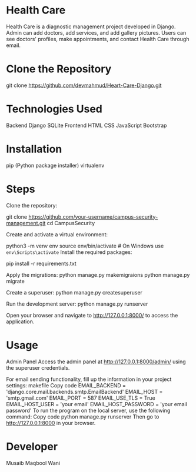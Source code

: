 # Health Care
Health Care is a diagnostic management project developed in Django. Admin can add doctors, add services, and add gallery pictures. Users can see doctors' profiles, make appointments, and contact Health Care through email.

# Clone the Repository

git clone https://github.com/devmahmud/Heart-Care-Django.git

# Technologies Used
Backend
Django
SQLite 
Frontend
HTML
CSS
JavaScript
Bootstrap

# Installation
pip (Python package installer)
virtualenv 

# Steps

Clone the repository:

git clone https://github.com/your-username/campus-security-management.git
cd CampusSecurity

Create and activate a virtual environment:

python3 -m venv env
source env/bin/activate  # On Windows use `env\Scripts\activate`
Install the required packages:

pip install -r requirements.txt

Apply the migrations:
python manage.py makemigraions
python manage.py migrate

Create a superuser:
python manage.py createsuperuser

Run the development server:
python manage.py runserver

Open your browser and navigate to http://127.0.0.1:8000/ to access the application.

# Usage
Admin Panel
Access the admin panel at http://127.0.0.1:8000/admin/ using the superuser credentials.

For email sending functionality, fill up the information in your project settings:
makefile
Copy code
EMAIL_BACKEND = 'django.core.mail.backends.smtp.EmailBackend'
EMAIL_HOST = 'smtp.gmail.com'
EMAIL_PORT = 587
EMAIL_USE_TLS = True
EMAIL_HOST_USER = 'your email'
EMAIL_HOST_PASSWORD = 'your email password'
To run the program on the local server, use the following command:
Copy code
python manage.py runserver
Then go to http://127.0.0.1:8000 in your browser.

# Developer

Musaib Maqbool Wani




